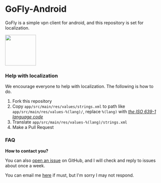 # GoFly-Android
GoFly is a simple vpn client for android, and this repository is set for localization.

<p>
<a href="https://play.google.com/store/apps/details?id=app.fjj.gofly"><img src="https://play.google.com/intl/en_us/badges/images/generic/en-play-badge.png" height="100"></a>
</p>

### Help with localization

We encourage everyone to help with localization. The following is how to do.

1. Fork this repository
2. Copy `app/src/main/res/values/strings.xml` to path like `app/src/main/res/values-%(lang)/`, replace `%(lang)` with [*the ISO 639-1 language code*](http://www.loc.gov/standards/iso639-2/php/code_list.php)
3. Translate `app/src/main/res/values-%(lang)/strings.xml`
4. Make a Pull Request


### FAQ

**How to contact you?**

You can also [open an issue](https://github.com/NNdroid/GoFly-Android/issues/new) on GitHub, and I will check and reply to issues about once a week.

You can email me [here](mailto:nndroid_@outlook.com) if must, but I'm sorry I may not respond.
